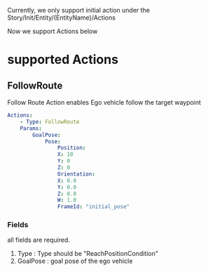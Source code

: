 Currently, we only support initial action under the Story/Init/Entity/(EntityName)/Actions

Now we support Actions below

# supported Actions

## FollowRoute

Follow Route Action enables Ego vehicle follow the target waypoint

```yaml
Actions:
    - Type: FollowRoute
    Params:
        GoalPose:
            Pose:
                Position:
                X: 10
                Y: 0
                Z: 0
                Orientation:
                X: 0.0
                Y: 0.0
                Z: 0.0
                W: 1.0
                FrameId: "initial_pose"
```

### Fields

all fields are required.  

1. Type : Type should be "ReachPositionCondition"  
2. GoalPose : goal pose of the ego vehicle